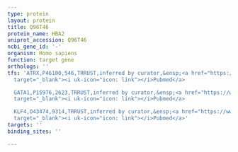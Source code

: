 ```yaml
---
type: protein
layout: protein
title: Q96T46
protein_name: HBA2
uniprot_accession: Q96T46
ncbi_gene_id: '-'
organism: Homo sapiens
function: target gene
orthologs: ''
tfs: 'ATRX,P46100,546,TRRUST,inferred by curator,&ensp;<a href="https://www.ncbi.nlm.nih.gov/pubmed/?term=7697714%5Buid%5D+OR+29087512%5Buid%5D"
  target="_blank"><i uk-icon="icon: link"></i>Pubmed</a>

  GATA1,P15976,2623,TRRUST,inferred by curator,&ensp;<a href="https://www.ncbi.nlm.nih.gov/pubmed/?term=12609092%5Buid%5D+OR+20564185%5Buid%5D+OR+29087512%5Buid%5D"
  target="_blank"><i uk-icon="icon: link"></i>Pubmed</a>

  KLF4,O43474,9314,TRRUST,inferred by curator,&ensp;<a href="https://www.ncbi.nlm.nih.gov/pubmed/?term=20331458%5Buid%5D+OR+29087512%5Buid%5D"
  target="_blank"><i uk-icon="icon: link"></i>Pubmed</a>'
targets: ''
binding_sites: ''

---
```

